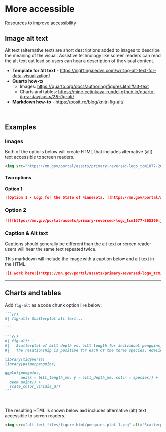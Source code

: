 # More accessible

Resources to improve accessibility

## Image alt text

Alt text (alternative text) are short descriptions added to images to describe the meaning of the visual. Assistive technology like screen readers can read the alt text out loud so users can hear a description of the visual content.

- **Template for Alt text** - https://nightingaledvs.com/writing-alt-text-for-data-visualization/
- **Quarto how-to**
    - Images: https://quarto.org/docs/authoring/figures.html#alt-text
    - Charts and tables: https://mine-cetinkaya-rundel.github.io/quarto-tip-a-day/posts/28-fig-alt/
- **Markdown how-to** - https://posit.co/blog/knitr-fig-alt/

<br>

## Examples

### Images

Both of the options below will create HTML that includes alternative (alt) text accessible to screen readers.

```html
<img src="https://mn.gov/portal/assets/primary-reversed-logo_tcm1077-265309.jpg" alt="Logo for the State of Minnesota.">
```

#### Two options

**Option 1**

```markdown
![Option 1 - Logo for the State of Minnesota. ](https://mn.gov/portal/assets/primary-reversed-logo_tcm1077-265309.jpg)\`
```

### Option 2

```markdown
![](https://mn.gov/portal/assets/primary-reversed-logo_tcm1077-265309.jpg){fig-alt="Option 2 - Logo for the State of Minnesota."}
```

### Caption & Alt text

Captions should generally be different than the alt text or screen reader users will hear the same text repeated twice.

This markdown will include the image with a caption below and alt text in the HTML.

```markdown
![I work here!](https://mn.gov/portal/assets/primary-reversed-logo_tcm1077-265309.jpg){fig-alt="Logo for the State of Minnesota."}`
```

---  

## Charts and tables

Add `fig-alt` as a code chunk option like below:

```` markdown
```{r}
#| fig-alt: Scatterplot alt text...

```
````

```` markdown
```{r}
#| fig-alt: |
#|   Scatterplot of bill depth vs. bill length for individual penguins, colored by species.
#|   The relationship is positive for each of the three species: Adelie, Chinstrap, and Gentoo.  

library(tidyverse)
library(palmerpenguins)

ggplot(penguins, 
       aes(x = bill_length_mm, y = bill_depth_mm, color = species)) +
  geom_point() +
  scale_color_viridis_d()
```
````

<br>

The resulting HTML is shown below and includes alternative (alt) text accessible to screen readers.


```html
<img src="alt-text_files/figure-html/penguins-plot-1.png" alt="Scatterplot of bill depth vs. bill length for individual penguins, colored by species. The relationship is positive for each of the three species: Adelie, Chinstrap, and Gentoo.">
```


